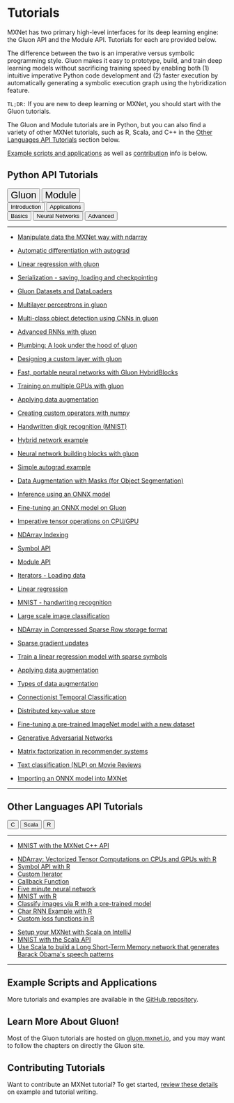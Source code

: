 # Tutorials

MXNet has two primary high-level interfaces for its deep learning engine: the Gluon API and the Module API. Tutorials for each are provided below.

The difference between the two is an imperative versus symbolic programming style. Gluon makes it easy to prototype, build, and train deep learning models without sacrificing training speed by enabling both (1) intuitive imperative Python code development and (2) faster execution by automatically generating a symbolic execution graph using the hybridization feature.

`TL;DR:` If you are new to deep learning or MXNet, you should start with the Gluon tutorials.

The Gluon and Module tutorials are in Python, but you can also find a variety of other MXNet tutorials, such as R, Scala, and C++ in the [Other Languages API Tutorials](#other-mxnet-api-tutorials) section below.

[Example scripts and applications](#example-scripts-and-applications) as well as [contribution](#contributing-tutorials) info is below.

<script type="text/javascript" src='../_static/js/options.js'></script>


## Python API Tutorials

<!-- Gluon vs Module -->
<div class="btn-group opt-group" role="group">
  <button type="button" class="btn btn-default opt active" style="font-size:22px">Gluon</button>
  <button type="button" class="btn btn-default opt"   style="font-size:22px">Module</button>
</div>


<!-- Levels -->
<div class="gluon module">
<div class="btn-group opt-group" role="group">
  <button type="button" class="btn btn-default opt active">Introduction</button>
  <button type="button" class="btn btn-default opt">Applications</button>
</div>
</div>


<!-- introduction Topics -->
<div class="introduction">
<div class="btn-group opt-group" role="group">
  <button type="button" class="btn btn-default opt active">Basics</button>
  <button type="button" class="btn btn-default opt">Neural Networks</button>
  <button type="button" class="btn btn-default opt">Advanced</button>
</div>
</div>


<!-- Intermediate Topics
<div class="intermediate">
<div class="btn-group opt-group" role="group">
  <button type="button" class="btn btn-default opt active">Image Recognition</button>
  <button type="button" class="btn btn-default opt">Human Language</button>
  <button type="button" class="btn btn-default opt">Recommender Systems</button>
  <button type="button" class="btn btn-default opt">Customization</button>
</div>
</div>
-->

<!-- Advanced Topics
<div class="advanced">
<div class="btn-group opt-group" role="group">
  <button type="button" class="btn btn-default opt active">Distributed Training</button>
  <button type="button" class="btn btn-default opt">Optimization</button>
  <button type="button" class="btn btn-default opt">Adversarial Networks</button>
</div>
</div>
-->
<!-- END - Main Menu -->
<hr>

<div class="gluon">
<div class="introduction">


<div class="basics">

- [Manipulate data the MXNet way with ndarray](http://gluon.mxnet.io/chapter01_crashcourse/ndarray.html)

- [Automatic differentiation with autograd](http://gluon.mxnet.io/chapter01_crashcourse/autograd.html)

- [Linear regression with gluon](http://gluon.mxnet.io/chapter02_supervised-learning/linear-regression-gluon.html)

- [Serialization - saving, loading and checkpointing](http://gluon.mxnet.io/chapter03_deep-neural-networks/serialization.html)

- [Gluon Datasets and DataLoaders](http://mxnet.incubator.apache.org/tutorials/gluon/datasets.html)

</div>


<div class="neural-networks">

- [Multilayer perceptrons in gluon](http://gluon.mxnet.io/chapter03_deep-neural-networks/mlp-gluon.html)

- [Multi-class object detection using CNNs in gluon](http://gluon.mxnet.io/chapter04_convolutional-neural-networks/cnn-gluon.html)

- [Advanced RNNs with gluon](http://gluon.mxnet.io/chapter05_recurrent-neural-networks/rnns-gluon.html)

</div>


<div class="advanced">

- [Plumbing: A look under the hood of gluon](http://gluon.mxnet.io/chapter03_deep-neural-networks/plumbing.html)

- [Designing a custom layer with gluon](http://gluon.mxnet.io/chapter03_deep-neural-networks/custom-layer.html)

- [Fast, portable neural networks with Gluon HybridBlocks](http://gluon.mxnet.io/chapter07_distributed-learning/hybridize.html)

- [Training on multiple GPUs with gluon](http://gluon.mxnet.io/chapter07_distributed-learning/multiple-gpus-gluon.html)

- [Applying data augmentation](/tutorials/gluon/data_augmentation.html)

</div>

</div> <!--end of introduction-->


<div class="applications">

- [Creating custom operators with numpy](/tutorials/gluon/customop.html)

- [Handwritten digit recognition (MNIST)](/tutorials/gluon/mnist.html)

- [Hybrid network example](/tutorials/gluon/hybrid.html)

- [Neural network building blocks with gluon](/tutorials/gluon/gluon.html)

- [Simple autograd example](/tutorials/gluon/autograd.html)

- [Data Augmentation with Masks (for Object Segmentation)](/tutorials/python/data_augmentation_with_masks.html)

- [Inference using an ONNX model](/tutorials/onnx/inference_on_onnx_model.html)

- [Fine-tuning an ONNX model on Gluon](/tutorials/onnx/fine_tuning_gluon.html)

</div> <!--end of applications-->

</div> <!--end of gluon-->


<div class="module">


<div class="introduction">


<div class="basics">

- [Imperative tensor operations on CPU/GPU](/tutorials/basic/ndarray.html)

- [NDArray Indexing](/tutorials/basic/ndarray_indexing.html)

- [Symbol API](/tutorials/basic/symbol.html)

- [Module API](/tutorials/basic/module.html)

- [Iterators - Loading data](/tutorials/basic/data.html)

</div>


<div class="neural-networks">

- [Linear regression](/tutorials/python/linear-regression.html)

- [MNIST - handwriting recognition](/tutorials/python/mnist.html)

- [Large scale image classification](/tutorials/vision/large_scale_classification.html)

<!-- broken #9532
- [Image recognition](/tutorials/python/predict_image.html)
-->
</div>


<div class="advanced">

- [NDArray in Compressed Sparse Row storage format](/tutorials/sparse/csr.html)

- [Sparse gradient updates](/tutorials/sparse/row_sparse.html)

- [Train a linear regression model with sparse symbols](/tutorials/sparse/train.html)

- [Applying data augmentation](/tutorials/python/data_augmentation.html)

- [Types of data augmentation](/tutorials/python/types_of_data_augmentation.html)

</div>

</div> <!--end of introduction-->


<div class="applications">

- [Connectionist Temporal Classification](../tutorials/speech_recognition/ctc.html)

- [Distributed key-value store](/tutorials/python/kvstore.html)

- [Fine-tuning a pre-trained ImageNet model with a new dataset](/faq/finetune.html)

- [Generative Adversarial Networks](/tutorials/unsupervised_learning/gan.html)

- [Matrix factorization in recommender systems](/tutorials/python/matrix_factorization.html)

- [Text classification (NLP) on Movie Reviews](/tutorials/nlp/cnn.html)

- [Importing an ONNX model into MXNet](http://mxnet.incubator.apache.org/tutorials/onnx/super_resolution.html) 

</div> <!--end of applications-->

</div> <!--end of module-->


<hr>

## Other Languages API Tutorials


<div class="btn-group opt-group" role="group">
  <button type="button" class="btn btn-default opt active">C</button>
  <button type="button" class="btn btn-default opt">Scala</button>
  <button type="button" class="btn btn-default opt">R</button>
</div>
<hr>

<div class="c">

- [MNIST with the MXNet C++ API](/tutorials/c%2B%2B/basics.html)
</div> <!--end of c++-->


<div class="r">

- [NDArray: Vectorized Tensor Computations on CPUs and GPUs with R](/tutorials/r/ndarray.html)
- [Symbol API with R](/tutorials/r/symbol.html)
- [Custom Iterator](/tutorials/r/CustomIterator.html)
- [Callback Function](/tutorials/r/CallbackFunction.html)
- [Five minute neural network](/tutorials/r/fiveMinutesNeuralNetwork.html)
- [MNIST with R](/tutorials/r/mnistCompetition.html)
- [Classify images via R with a pre-trained model](/tutorials/r/classifyRealImageWithPretrainedModel.html)
- [Char RNN Example with R](/tutorials/r/charRnnModel.html)
- [Custom loss functions in R](/tutorials/r/CustomLossFunction.html)


</div> <!--end of r-->


<div class="scala">

- [Setup your MXNet with Scala on IntelliJ](/tutorials/scala/mxnet_scala_on_intellij.html)
- [MNIST with the Scala API](/tutorials/scala/mnist.html)
- [Use Scala to build a Long Short-Term Memory network that generates Barack Obama's speech patterns](/tutorials/scala/char_lstm.html)
</div>

<hr>


## Example Scripts and Applications

More tutorials and examples are available in the [GitHub repository](https://github.com/apache/incubator-mxnet/tree/master/example).


## Learn More About Gluon!

Most of the Gluon tutorials are hosted on [gluon.mxnet.io](http://gluon.mxnet.io), and you may want to follow the chapters on directly the Gluon site.


## Contributing Tutorials

Want to contribute an MXNet tutorial? To get started, [review these details](https://github.com/apache/incubator-mxnet/tree/master/example#contributing) on example and tutorial writing.
